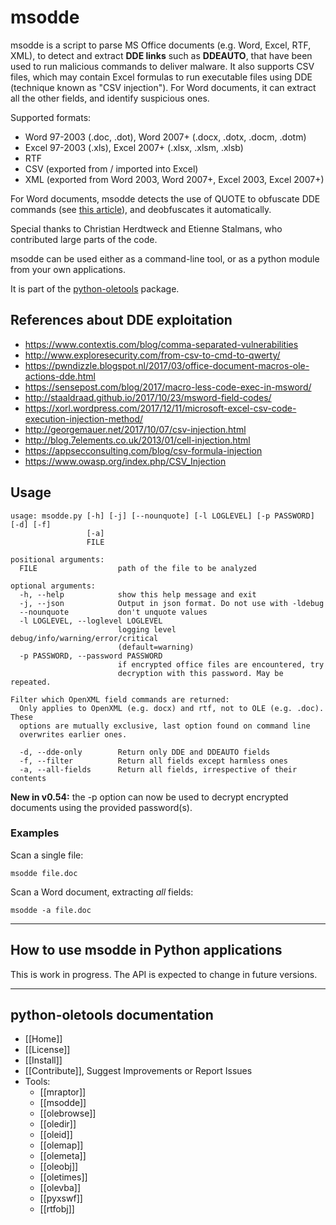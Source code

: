 msodde
======

msodde is a script to parse MS Office documents (e.g. Word, Excel, RTF, XML), to detect and extract **DDE links** such as 
**DDEAUTO**, that have been used to run malicious commands to deliver malware.
It also supports CSV files, which may contain Excel formulas to run executable files using DDE (technique known as "CSV injection").
For Word documents, it can extract all the other fields, and identify suspicious ones.

Supported formats:
- Word 97-2003 (.doc, .dot), Word 2007+ (.docx, .dotx, .docm, .dotm)
- Excel 97-2003 (.xls), Excel 2007+ (.xlsx, .xlsm, .xlsb)
- RTF
- CSV (exported from / imported into Excel)
- XML (exported from Word 2003, Word 2007+, Excel 2003, Excel 2007+)

For Word documents, msodde detects the use of QUOTE to obfuscate DDE commands (see 
[this article](http://staaldraad.github.io/2017/10/23/msword-field-codes/)), and deobfuscates
it automatically. 

Special thanks to Christian Herdtweck and Etienne Stalmans, who contributed large parts of 
the code.

msodde can be used either as a command-line tool, or as a python module
from your own applications.

It is part of the [python-oletools](http://www.decalage.info/python/oletools) package.

## References about DDE exploitation

- https://www.contextis.com/blog/comma-separated-vulnerabilities
- http://www.exploresecurity.com/from-csv-to-cmd-to-qwerty/
- https://pwndizzle.blogspot.nl/2017/03/office-document-macros-ole-actions-dde.html
- https://sensepost.com/blog/2017/macro-less-code-exec-in-msword/
- http://staaldraad.github.io/2017/10/23/msword-field-codes/
- https://xorl.wordpress.com/2017/12/11/microsoft-excel-csv-code-execution-injection-method/
- http://georgemauer.net/2017/10/07/csv-injection.html
- http://blog.7elements.co.uk/2013/01/cell-injection.html
- https://appsecconsulting.com/blog/csv-formula-injection
- https://www.owasp.org/index.php/CSV_Injection

## Usage

```text
usage: msodde.py [-h] [-j] [--nounquote] [-l LOGLEVEL] [-p PASSWORD] [-d] [-f]
                 [-a]
                 FILE

positional arguments:
  FILE                  path of the file to be analyzed

optional arguments:
  -h, --help            show this help message and exit
  -j, --json            Output in json format. Do not use with -ldebug
  --nounquote           don't unquote values
  -l LOGLEVEL, --loglevel LOGLEVEL
                        logging level debug/info/warning/error/critical
                        (default=warning)
  -p PASSWORD, --password PASSWORD
                        if encrypted office files are encountered, try
                        decryption with this password. May be repeated.

Filter which OpenXML field commands are returned:
  Only applies to OpenXML (e.g. docx) and rtf, not to OLE (e.g. .doc). These
  options are mutually exclusive, last option found on command line
  overwrites earlier ones.

  -d, --dde-only        Return only DDE and DDEAUTO fields
  -f, --filter          Return all fields except harmless ones
  -a, --all-fields      Return all fields, irrespective of their contents
```

**New in v0.54:** the -p option can now be used to decrypt encrypted documents using the provided password(s).

### Examples

Scan a single file:

```text
msodde file.doc
```

Scan a Word document, extracting *all* fields:

```text
msodde -a file.doc
```


--------------------------------------------------------------------------
    
## How to use msodde in Python applications

This is work in progress. The API is expected to change in future versions. 


--------------------------------------------------------------------------

python-oletools documentation
-----------------------------

- [[Home]]
- [[License]]
- [[Install]]
- [[Contribute]], Suggest Improvements or Report Issues
- Tools:
	- [[mraptor]]
	- [[msodde]]
	- [[olebrowse]]
	- [[oledir]]
	- [[oleid]]
	- [[olemap]]
	- [[olemeta]]
	- [[oleobj]]
	- [[oletimes]]
	- [[olevba]]
	- [[pyxswf]]
	- [[rtfobj]]
